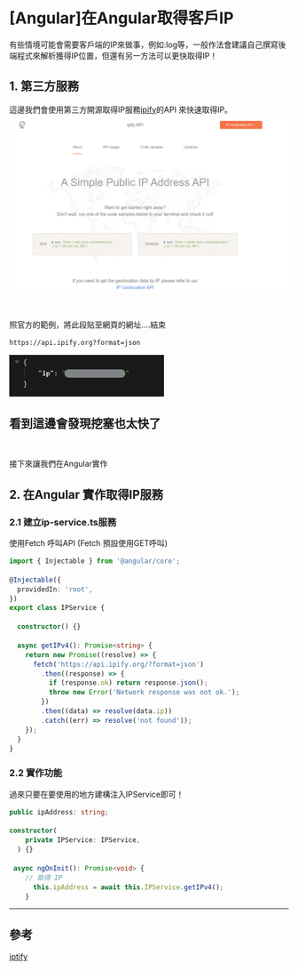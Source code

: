 # [Angular]在Angular取得客戶IP


有些情境可能會需要客戶端的IP來做事，例如:log等，一般作法會建議自己撰寫後端程式來解析獲得IP位置，但還有另一方法可以更快取得IP！


<!--more-->

## 1. 第三方服務

這邊我們會使用第三方開源取得IP服務[ipify](https://www.ipify.org/)的API 來快速取得IP。
![Alt text](imgs/image.png)

<br>

照官方的範例，將此段貼至網頁的網址....結束

```bash
https://api.ipify.org?format=json
```

![Alt text](imgs/image-1.png)



<h2> 看到這邊會發現挖塞也太快了 </h2>

<br>

 接下來讓我們在Angular實作




## 2. 在Angular 實作取得IP服務

### 2.1 建立ip-service.ts服務
使用Fetch 呼叫API (Fetch 預設使用GET呼叫)


```typescript
import { Injectable } from '@angular/core';

@Injectable({
  providedIn: 'root',
})
export class IPService {

  constructor() {}

  async getIPv4(): Promise<string> {
    return new Promise((resolve) => {
      fetch('https://api.ipify.org/?format=json')
        .then((response) => {
          if (response.ok) return response.json();
          throw new Error('Network response was not ok.');
        })
        .then((data) => resolve(data.ip))
        .catch((err) => resolve('not found'));
    });
  }
}
```

### 2.2 實作功能
過來只要在要使用的地方建構注入IPService即可！
```typescript
public ipAddress: string;

constructor(
    private IPService: IPService,   
  ) {}

 async ngOnInit(): Promise<void> {
    // 取得 IP
      this.ipAddress = await this.IPService.getIPv4();
    }
```

---
## 參考
[iptify](https://www.ipify.org/)




